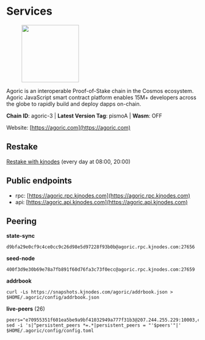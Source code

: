 # Services

<figure><img src="https://raw.githubusercontent.com/kj89/testnet_manuals/main/pingpub/logos/agoric.png" width="150" alt=""><figcaption></figcaption></figure>

Agoric is an interoperable Proof-of-Stake chain in the Cosmos ecosystem.  Agoric JavaScript smart contract platform enables 15M+ developers across the  globe to rapidly build and deploy dapps on-chain.

**Chain ID**: agoric-3 | **Latest Version Tag**: pismoA | **Wasm**: OFF

Website: [https://agoric.com](https://agoric.com)

## Restake

[Restake with kjnodes](https://restake.app/agoric/agoricvaloper1ku5sm2twlsywdrp4wz3kfwgyrtqtp0lpr3nvk8) (every day at 08:00, 20:00)
## Public endpoints

* rpc: [https://agoric.rpc.kjnodes.com](https://agoric.rpc.kjnodes.com)
* api: [https://agoric.api.kjnodes.com](https://agoric.api.kjnodes.com)

## Peering

**state-sync**

```
d9bfa29e0cf9c4ce0cc9c26d98e5d97228f93b0b@agoric.rpc.kjnodes.com:27656
```

**seed-node**

```
400f3d9e30b69e78a7fb891f60d76fa3c73f0ecc@agoric.rpc.kjnodes.com:27659
```

**addrbook**
```
curl -Ls https://snapshots.kjnodes.com/agoric/addrbook.json > $HOME/.agoric/config/addrbook.json
```

**live-peers** (26)
```
peers="e70955351f601ea5be9a9bf41032949a777f31b3@207.244.255.229:10003,ca4c3b9d0cf78d934a3b972c328db2e4a9a66c42@64.32.40.134:26656,63bd6649f80362ce513027d99ef32c826fdbd259@45.9.62.136:26656,f095bb53006ebddcbbf29c8df70dddcba6419e36@142.93.145.13:26656,c84170667fcf54024b24f05b2f9dd6608570ac8c@157.90.35.145:28656,cef26a8de3aa31f1f4e63898b38667b0816f35d3@14.224.155.176:26656,d9bfa29e0cf9c4ce0cc9c26d98e5d97228f93b0b@65.109.88.38:27656,f1966845bebd30816f18635a20b86e6781211616@95.111.253.200:26656,a38a30c1dd31f63be2befd40b82964b215c3c288@165.22.251.28:26656,0837c0dac0bb15e79e64207bb0fa5a9a6fa42ad4@178.62.116.62:26656,4eea1e0a22d8d2ade108fc5f8e07d6d6e711e909@65.108.10.138:26656,711f6f36a6ec3924b6d721de6adce604092e59f2@116.202.226.169:26656,af77fd96cb62c6011272ee67390e540504b47fd9@51.222.42.205:26656,d56af8cb0716909f9b804e7dec8c1d34ae4eed16@65.108.142.81:26676,8c30ee29afc4b77cf98222edcc3fe823cf1e8306@195.201.106.244:26656,e5970b2440e4083c7d74b51c8991ac9fd0f54dc0@162.55.132.48:15634,0f642db2770d4dd3e0d030b2f14f1365e40f3b38@185.146.148.101:26657,1d4d7b77e79c2dad9e8586df4f30c7b550f5d49b@3.8.160.134:26656,0464c8dded70d01f5ab50a8d6047a6b27ddf2ccd@84.244.95.232:26656,aede0d57cd77051cf1270675fa770c22e8074501@64.32.40.117:26656,f8ff12a774770fea36beadb303ccffc86863c6ec@65.109.69.59:14456,b10682f3c25882b5ef94da284a4a195efad69d0d@95.216.94.106:26656,6b0538dbee953a1c50c28312907fe497625a93d0@46.166.143.91:26656,2aedd7163a8ee725507e461b13fb90c091ee1c42@128.0.51.32:26656,47c35c8137ad2098e0b2a79077fea93a530034d8@185.144.83.130:26656,e759de7a872eff293ab1316a0745eb5fdd5614f3@88.217.142.187:26656"
sed -i 's|^persistent_peers *=.*|persistent_peers = "'$peers'"|' $HOME/.agoric/config/config.toml
```

